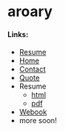 # aroary
#### Links:
* [Resume](https://aroary.github.io/resume.html)
* [Home](https://aroary.github.io/home.html)
* [Contact](https://aroary.github.io/contact.html)
* [Quote](https://aroary.github.io/quote.html)
* Resume
    * [html](https://aroary.github.io/resume.html)
    * [pdf](https://aroary.github.io/contact.pdf)
* [Webook](https://aroary.github.io/discord/webhook.html)
* more soon!
